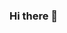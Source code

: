 ### Hi there 👋

<!--
**ShunyaCodes/ShunyaCodes** is a ✨ _special_ ✨ repository because its `README.md` (this file) appears on your GitHub profile.

[![My GitHub stats](https://github-readme-stats.vercel.app/api?username=ShunyaCodes)](https://github.com/anuraghazra/github-readme-stats&show_icons=true)
